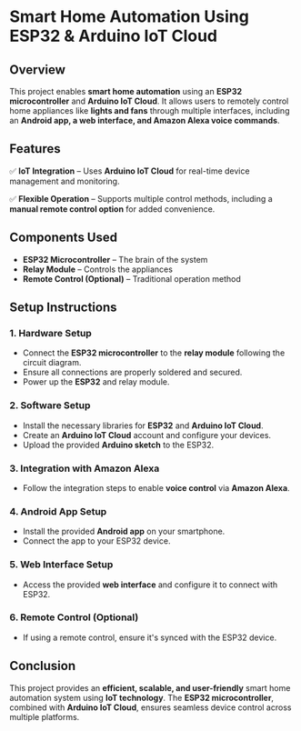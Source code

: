 
# **Smart Home Automation Using ESP32 & Arduino IoT Cloud**  

## **Overview**  
This project enables **smart home automation** using an **ESP32 microcontroller** and **Arduino IoT Cloud**. It allows users to remotely control home appliances like **lights and fans** through multiple interfaces, including an **Android app, a web interface, and Amazon Alexa voice commands**.  

## **Features**  

✅ **IoT Integration** – Uses **Arduino IoT Cloud** for real-time device management and monitoring.  

✅ **Flexible Operation** – Supports multiple control methods, including a **manual remote control option** for added convenience.  

## **Components Used**  
- **ESP32 Microcontroller** – The brain of the system  
- **Relay Module** – Controls the appliances  
- **Remote Control (Optional)** – Traditional operation method  

## **Setup Instructions**  

### **1. Hardware Setup**  
- Connect the **ESP32 microcontroller** to the **relay module** following the circuit diagram.  
- Ensure all connections are properly soldered and secured.  
- Power up the **ESP32** and relay module.  

### **2. Software Setup**  
- Install the necessary libraries for **ESP32** and **Arduino IoT Cloud**.  
- Create an **Arduino IoT Cloud** account and configure your devices.  
- Upload the provided **Arduino sketch** to the ESP32.  

### **3. Integration with Amazon Alexa**  
- Follow the integration steps to enable **voice control** via **Amazon Alexa**.  

### **4. Android App Setup**  
- Install the provided **Android app** on your smartphone.  
- Connect the app to your ESP32 device.  

### **5. Web Interface Setup**  
- Access the provided **web interface** and configure it to connect with ESP32.  

### **6. Remote Control (Optional)**  
- If using a remote control, ensure it's synced with the ESP32 device.  


## **Conclusion**  
This project provides an **efficient, scalable, and user-friendly** smart home automation system using **IoT technology**. The **ESP32 microcontroller**, combined with **Arduino IoT Cloud**, ensures seamless device control across multiple platforms.  

